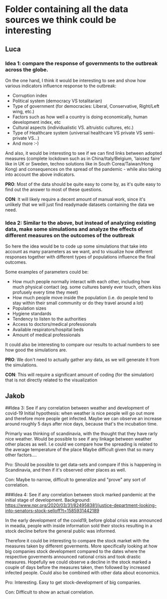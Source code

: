 # Folder containing all the data sources we think could be interesting


## Luca

### Idea 1: compare the response of governments to the outbreak across the globe.

On the one hand, I think it would be interesting to see and show how various indicators influence response to the outbreak: 

* Corruption index
* Political system (democracy VS totalitarian)
* Type of government (for democracies: Liberal, Conservative, Right/Left wing, etc.)
* Factors such as how well a country is doing economically, human development index, etc
* Cultural aspects (individualistic VS. altruistic cultures, etc.)
* Type of Healthcare system (universal healthcare VS private VS semi-private VS...)
* And more :-) 


And also, it would be interesting to see if we can find links between adopted measures (complete lockdown such as in China/Italy/Belgium, 'laissez faire' like in UK or Sweden, techno solutions like in South Corea/Taiwan/Hong Kong) and consequences on the spread of the pandemic - while also taking into account the above indicators.

**PRO**: Most of the data should be quite easy to come by, as it's quite easy to find out the answer to most of these questions. 

**CON**: It will likely require a decent amount of manual work, since it's unlikely that we will just find readymade datasets containing the data we need.

### Idea 2: Similar to the above, but instead of analyzing existing data, make some simulations and analyze the effects of different measures on the outcomes of the outbreak

So here the idea would be to code up some simulations that take into account as many parameters as we want, and to visualize how different responses together with different types of populations influence the final outcomes. 


Some examples of parameters could be:

- How much people normally interact with each other, including how much physical contact (eg. some cultures barely ever touch, others kiss profusely every time they meet)
- How much people move inside the population (i.e. do people tend to stay within their small community or do they travel around a lot)
- Population sizes
- Hygiene standards
- Tendency to listen to the authorities
- Access to doctors/medical professionals
- Available respirators/hospital beds
- Amount of medical professionals

It could also be interesting to compare our results to actual numbers to see how good the simulations are.

**PRO**: We don't need to actually gather any data, as we will generate it from the simulations. 

**CON**: This will require a significant amount of coding (for the simulation) that is not directly related to the visualization

## Jakob

##Idea 3: See if any correlation between weather and development of covid-19
Initial hypothesis: when weather is nice people will go out more and therefore 
more people get infected. Maybe we can observe an increase around roughly 5 days after nice days,
because that's the incubation time.

Primarly was thinking of scandinavia, with the thought that they have rarly nice weather.
Would be possible to see if any linkage between weather other places as well.
I.e could we compare how the spreading is related to the average temperature of the place
Maybe difficult given that so many other factors....  


Pro: Should be possible to get data-sets and compare if this is happening in Scandinavia,
and then if it's observed other places as well.

Con: Maybe to narrow, difficult to generalize and "prove" any sort of correlation.




###Idea 4: See if any correlation between stock marked pandemic at the initial stage of development.
Background: https://www.npr.org/2020/03/31/824958381/justice-department-looking-into-senators-stock-selloff?t=1585931442189

In the early development of the covid19, before global crisis was announced in meadia, 
people with inside information sold their stocks resulting in a stock decline before the general
public was informed.

Therefore it could be interesting to compare the stock market with the measures taken by different goverments.
More specifically looking at how big companies stock development compared to the dates where the respective
goverments announced national crisis and took drastic measures. Hopefully we could observe a decline in the
stock marked a couple of days before the measures taken, then followed by increased infected people.
Could also be combined with other data about economics. 

Pro: Interesting. Easy to get stock-development of big companies. 

Con: Difficult to show an actual correlation.
